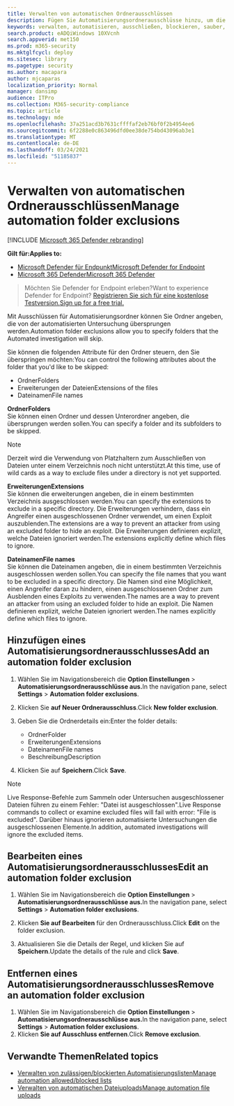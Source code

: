 ```yaml
---
title: Verwalten von automatischen Ordnerausschlüssen
description: Fügen Sie Automatisierungsordnerausschlüsse hinzu, um die Dateien zu steuern, die von einer automatisierten Untersuchung ausgeschlossen sind.
keywords: verwalten, automatisieren, ausschließen, blockieren, sauber, bösartig
search.product: eADQiWindows 10XVcnh
search.appverid: met150
ms.prod: m365-security
ms.mktglfcycl: deploy
ms.sitesec: library
ms.pagetype: security
ms.author: macapara
author: mjcaparas
localization_priority: Normal
manager: dansimp
audience: ITPro
ms.collection: M365-security-compliance
ms.topic: article
ms.technology: mde
ms.openlocfilehash: 37a251acd3b7631cffffaf2eb76bf0f2b4954ee6
ms.sourcegitcommit: 6f2288e0c863496dfd0ee38de754bd43096ab3e1
ms.translationtype: MT
ms.contentlocale: de-DE
ms.lasthandoff: 03/24/2021
ms.locfileid: "51185837"
---
```

# <a name="manage-automation-folder-exclusions"></a><span data-ttu-id="50ca3-104">Verwalten von automatischen Ordnerausschlüssen</span><span class="sxs-lookup"><span data-stu-id="50ca3-104">Manage automation folder exclusions</span></span> 

[!INCLUDE [Microsoft 365 Defender rebranding](../../includes/microsoft-defender.md)]


<span data-ttu-id="50ca3-105">**Gilt für:**</span><span class="sxs-lookup"><span data-stu-id="50ca3-105">**Applies to:**</span></span>
- [<span data-ttu-id="50ca3-106">Microsoft Defender für Endpunkt</span><span class="sxs-lookup"><span data-stu-id="50ca3-106">Microsoft Defender for Endpoint</span></span>](https://go.microsoft.com/fwlink/p/?linkid=2154037)
- [<span data-ttu-id="50ca3-107">Microsoft 365 Defender</span><span class="sxs-lookup"><span data-stu-id="50ca3-107">Microsoft 365 Defender</span></span>](https://go.microsoft.com/fwlink/?linkid=2118804)

><span data-ttu-id="50ca3-108">Möchten Sie Defender for Endpoint erleben?</span><span class="sxs-lookup"><span data-stu-id="50ca3-108">Want to experience Defender for Endpoint?</span></span> [<span data-ttu-id="50ca3-109">Registrieren Sie sich für eine kostenlose Testversion.</span><span class="sxs-lookup"><span data-stu-id="50ca3-109">Sign up for a free trial.</span></span>](https://www.microsoft.com/microsoft-365/windows/microsoft-defender-atp?ocid=docs-wdatp-automationexclusionfolder-abovefoldlink)

<span data-ttu-id="50ca3-110">Mit Ausschlüssen für Automatisierungsordner können Sie Ordner angeben, die von der automatisierten Untersuchung übersprungen werden.</span><span class="sxs-lookup"><span data-stu-id="50ca3-110">Automation folder exclusions allow you to specify folders that the Automated investigation will skip.</span></span> 

<span data-ttu-id="50ca3-111">Sie können die folgenden Attribute für den Ordner steuern, den Sie überspringen möchten:</span><span class="sxs-lookup"><span data-stu-id="50ca3-111">You can control the following attributes about the folder that you'd like to be skipped:</span></span>
- <span data-ttu-id="50ca3-112">Ordner</span><span class="sxs-lookup"><span data-stu-id="50ca3-112">Folders</span></span> 
- <span data-ttu-id="50ca3-113">Erweiterungen der Dateien</span><span class="sxs-lookup"><span data-stu-id="50ca3-113">Extensions of the files</span></span>
- <span data-ttu-id="50ca3-114">Dateinamen</span><span class="sxs-lookup"><span data-stu-id="50ca3-114">File names</span></span>


<span data-ttu-id="50ca3-115">**Ordner**</span><span class="sxs-lookup"><span data-stu-id="50ca3-115">**Folders**</span></span><br>
<span data-ttu-id="50ca3-116">Sie können einen Ordner und dessen Unterordner angeben, die übersprungen werden sollen.</span><span class="sxs-lookup"><span data-stu-id="50ca3-116">You can specify a folder and its subfolders to be skipped.</span></span> 


>[!NOTE]
><span data-ttu-id="50ca3-117">Derzeit wird die Verwendung von Platzhaltern zum Ausschließen von Dateien unter einem Verzeichnis noch nicht unterstützt.</span><span class="sxs-lookup"><span data-stu-id="50ca3-117">At this time, use of wild cards as a way to exclude files under a directory is not yet supported.</span></span> 


<span data-ttu-id="50ca3-118">**Erweiterungen**</span><span class="sxs-lookup"><span data-stu-id="50ca3-118">**Extensions**</span></span><br>
<span data-ttu-id="50ca3-119">Sie können die erweiterungen angeben, die in einem bestimmten Verzeichnis ausgeschlossen werden.</span><span class="sxs-lookup"><span data-stu-id="50ca3-119">You can specify the extensions to exclude in a specific directory.</span></span> <span data-ttu-id="50ca3-120">Die Erweiterungen verhindern, dass ein Angreifer einen ausgeschlossenen Ordner verwendet, um einen Exploit auszublenden.</span><span class="sxs-lookup"><span data-stu-id="50ca3-120">The extensions are a way to prevent an attacker from using an excluded folder to hide an exploit.</span></span> <span data-ttu-id="50ca3-121">Die Erweiterungen definieren explizit, welche Dateien ignoriert werden.</span><span class="sxs-lookup"><span data-stu-id="50ca3-121">The extensions explicitly define which files to ignore.</span></span> 

<span data-ttu-id="50ca3-122">**Dateinamen**</span><span class="sxs-lookup"><span data-stu-id="50ca3-122">**File names**</span></span><br>
<span data-ttu-id="50ca3-123">Sie können die Dateinamen angeben, die in einem bestimmten Verzeichnis ausgeschlossen werden sollen.</span><span class="sxs-lookup"><span data-stu-id="50ca3-123">You can specify the file names that you want to be excluded in a specific directory.</span></span> <span data-ttu-id="50ca3-124">Die Namen sind eine Möglichkeit, einen Angreifer daran zu hindern, einen ausgeschlossenen Ordner zum Ausblenden eines Exploits zu verwenden.</span><span class="sxs-lookup"><span data-stu-id="50ca3-124">The names are a way to prevent an attacker from using an excluded folder to hide an exploit.</span></span> <span data-ttu-id="50ca3-125">Die Namen definieren explizit, welche Dateien ignoriert werden.</span><span class="sxs-lookup"><span data-stu-id="50ca3-125">The names explicitly define which files to ignore.</span></span> 



## <a name="add-an-automation-folder-exclusion"></a><span data-ttu-id="50ca3-126">Hinzufügen eines Automatisierungsordnerausschlusses</span><span class="sxs-lookup"><span data-stu-id="50ca3-126">Add an automation folder exclusion</span></span>
1. <span data-ttu-id="50ca3-127">Wählen Sie im Navigationsbereich die **Option Einstellungen**  >  **Automatisierungsordnerausschlüsse aus.**</span><span class="sxs-lookup"><span data-stu-id="50ca3-127">In the navigation pane, select **Settings** > **Automation folder exclusions**.</span></span>  

2. <span data-ttu-id="50ca3-128">Klicken Sie **auf Neuer Ordnerausschluss**.</span><span class="sxs-lookup"><span data-stu-id="50ca3-128">Click **New folder exclusion**.</span></span>  

3. <span data-ttu-id="50ca3-129">Geben Sie die Ordnerdetails ein:</span><span class="sxs-lookup"><span data-stu-id="50ca3-129">Enter the folder details:</span></span>

    - <span data-ttu-id="50ca3-130">Ordner</span><span class="sxs-lookup"><span data-stu-id="50ca3-130">Folder</span></span>
    - <span data-ttu-id="50ca3-131">Erweiterungen</span><span class="sxs-lookup"><span data-stu-id="50ca3-131">Extensions</span></span>
    - <span data-ttu-id="50ca3-132">Dateinamen</span><span class="sxs-lookup"><span data-stu-id="50ca3-132">File names</span></span>
    - <span data-ttu-id="50ca3-133">Beschreibung</span><span class="sxs-lookup"><span data-stu-id="50ca3-133">Description</span></span>
    

4. <span data-ttu-id="50ca3-134">Klicken Sie auf **Speichern**.</span><span class="sxs-lookup"><span data-stu-id="50ca3-134">Click **Save**.</span></span>

>[!NOTE]
> <span data-ttu-id="50ca3-135">Live Response-Befehle zum Sammeln oder Untersuchen ausgeschlossener Dateien führen zu einem Fehler: "Datei ist ausgeschlossen".</span><span class="sxs-lookup"><span data-stu-id="50ca3-135">Live Response commands to collect or examine excluded files will fail with error: "File is excluded".</span></span> <span data-ttu-id="50ca3-136">Darüber hinaus ignorieren automatisierte Untersuchungen die ausgeschlossenen Elemente.</span><span class="sxs-lookup"><span data-stu-id="50ca3-136">In addition, automated investigations will ignore the excluded items.</span></span>

## <a name="edit-an-automation-folder-exclusion"></a><span data-ttu-id="50ca3-137">Bearbeiten eines Automatisierungsordnerausschlusses</span><span class="sxs-lookup"><span data-stu-id="50ca3-137">Edit an automation folder exclusion</span></span> 
1. <span data-ttu-id="50ca3-138">Wählen Sie im Navigationsbereich die **Option Einstellungen**  >  **Automatisierungsordnerausschlüsse aus.**</span><span class="sxs-lookup"><span data-stu-id="50ca3-138">In the navigation pane, select **Settings** > **Automation folder exclusions**.</span></span> 

2. <span data-ttu-id="50ca3-139">Klicken **Sie auf Bearbeiten** für den Ordnerausschluss.</span><span class="sxs-lookup"><span data-stu-id="50ca3-139">Click **Edit** on the folder exclusion.</span></span>  

3. <span data-ttu-id="50ca3-140">Aktualisieren Sie die Details der Regel, und klicken Sie auf **Speichern**.</span><span class="sxs-lookup"><span data-stu-id="50ca3-140">Update the details of the rule and click **Save**.</span></span>

## <a name="remove-an-automation-folder-exclusion"></a><span data-ttu-id="50ca3-141">Entfernen eines Automatisierungsordnerausschlusses</span><span class="sxs-lookup"><span data-stu-id="50ca3-141">Remove an automation folder exclusion</span></span> 
1. <span data-ttu-id="50ca3-142">Wählen Sie im Navigationsbereich die **Option Einstellungen**  >  **Automatisierungsordnerausschlüsse aus.**</span><span class="sxs-lookup"><span data-stu-id="50ca3-142">In the navigation pane, select **Settings** > **Automation folder exclusions**.</span></span>  
2. <span data-ttu-id="50ca3-143">Klicken **Sie auf Ausschluss entfernen**.</span><span class="sxs-lookup"><span data-stu-id="50ca3-143">Click **Remove exclusion**.</span></span> 


## <a name="related-topics"></a><span data-ttu-id="50ca3-144">Verwandte Themen</span><span class="sxs-lookup"><span data-stu-id="50ca3-144">Related topics</span></span>
- [<span data-ttu-id="50ca3-145">Verwalten von zulässigen/blockierten Automatisierungslisten</span><span class="sxs-lookup"><span data-stu-id="50ca3-145">Manage automation allowed/blocked lists</span></span>](manage-indicators.md)
- [<span data-ttu-id="50ca3-146">Verwalten von automatischen Dateiuploads</span><span class="sxs-lookup"><span data-stu-id="50ca3-146">Manage automation file uploads</span></span>](manage-automation-file-uploads.md)
